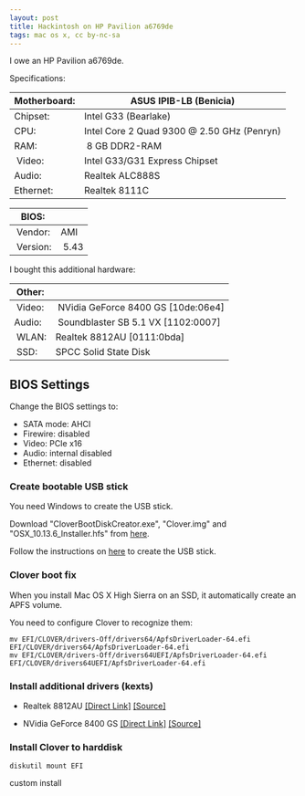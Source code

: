 ```yaml
---
layout: post
title: Hackintosh on HP Pavilion a6769de
tags: mac os x, cc by-nc-sa
---
```


I owe an HP Pavilion a6769de.

Specifications:

| Motherboard: | ASUS IPIB-LB (Benicia) |
| -- | -- |
| Chipset: | Intel G33 (Bearlake) |
| CPU: | Intel Core 2 Quad 9300 @ 2.50 GHz (Penryn) |
| RAM: | 8 GB DDR2-RAM |
| Video: | Intel G33/G31 Express Chipset |
| Audio: | Realtek ALC888S |
| Ethernet: | Realtek 8111C |

| BIOS: ||
| -- | -- |
| Vendor: | AMI |
| Version: | 5.43 |

I bought this additional hardware:

|Other:||
| -- | -- |
| Video: | NVidia GeForce 8400 GS [10de:06e4] |
| Audio: | Soundblaster SB 5.1 VX [1102:0007] |
| WLAN: | Realtek 8812AU [0111:0bda] |
| SSD: | SPCC Solid State Disk |

## BIOS Settings

Change the BIOS settings to:

- SATA mode: AHCI
- Firewire: disabled
- Video: PCIe x16
- Audio: internal disabled
- Ethernet: disabled

### Create bootable USB stick

You need Windows to create the USB stick.

Download "CloverBootDiskCreator.exe", "Clover.img" and "OSX_10.13.6_Installer.hfs" from [here](https://www.aioboot.com/en/clover-boot-disk/#Download).

Follow the instructions on [here](https://www.aioboot.com/en/clover-boot-disk/#Clover-Boot-Disk-Creator) to create the USB stick.

### Clover boot fix

When you install Mac OS X High Sierra on an SSD, it automatically create an APFS volume.

You need to configure Clover to recognize them:

```
mv EFI/CLOVER/drivers-Off/drivers64/ApfsDriverLoader-64.efi EFI/CLOVER/drivers64/ApfsDriverLoader-64.efi
mv EFI/CLOVER/drivers-Off/drivers64UEFI/ApfsDriverLoader-64.efi EFI/CLOVER/drivers64UEFI/ApfsDriverLoader-64.efi
```

### Install additional drivers (kexts)

- Realtek 8812AU [[Direct Link]](https://rehmann.co/blog/wp-content/uploads/2017/12/MacOS10.9_MacOS10.12_Driver.zip) [[Source]](https://rehmann.co/blog/amazonbasics-usb-wifi-adapter-driver/)

- NVidia GeForce 8400 GS [[Direct Link]](https://raw.githubusercontent.com/Benjamin-Dobell/nvidia-update/master/nvidia-update.sh) [[Source]](https://github.com/Benjamin-Dobell/nvidia-update)

### Install Clover to harddisk

```
diskutil mount EFI
```

custom install
